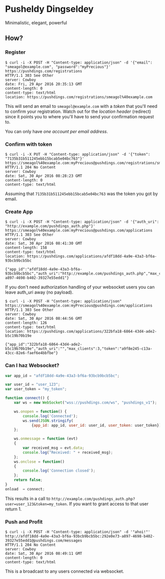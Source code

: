 # Pusheldy Dingseldey

Minimalistic, elegant, powerful

## How?

### Register

```
$ curl -i -X POST -H "Content-type: application/json" -d '{"email": "smeagol@example.com", "password":"myPrecious"}' https://pushdings.com/registrations
HTTP/1.1 303 See Other
server: Cowboy
date: Fri, 29 Apr 2016 20:35:13 GMT
content-length: 0
content-type: text/html
location: https://pushdings.com/registrations/smeagol%40example.com
```

This will send an email to `smeagol@example.com` with a *token* that
you'll need to confirm your registration. Watch out for the *location
header* (redirect) since it points you to where you'll have to send
your confirmation request to.

You can only have *one account per email address*.

### Confirm with token

```
$ curl -i -X PUT -H "Content-type: application/json" -d '{"token": "7135b31b511245ebb15bcab5e04bc763"}' https://smeagol%40example.com:myPrecious@pushdings.com/registrations/smeagol%40example.com
HTTP/1.1 204 No Content
server: Cowboy
date: Sat, 30 Apr 2016 08:28:23 GMT
content-length: 0
content-type: text/html
```

Assuming that `7135b31b511245ebb15bcab5e04bc763` was the token you got
by email.

### Create App

```
$ curl -i -X POST -H "Content-type: application/json" -d '{"auth_uri": "http://example.com/pushdings_auth.php"}' https://smeagol%40example.com:myPrecious@pushdings.com/applications
HTTP/1.1 303 See Other
server: Cowboy
date: Sat, 30 Apr 2016 08:41:30 GMT
content-length: 158
content-type: text/html
location: https://pushdings.com/applications/afdf18dd-4a9e-43a3-bf6a-93bcb9bcb5bc

{"app_id":"afdf18dd-4a9e-43a3-bf6a-93bcb9bcb5bc","auth_uri":"http://example.com/pushdings_auth.php","max_clients":3,"token":"292e0e73-a897-4698-b402-39327e55edd1"}
```

If you don't need authorization handling of your websocket users you
can leave auth_uri away (no payload).

```
$ curl -i -X POST -H "Content-type: application/json" https://smeagol%40example.com:myPrecious@pushdings.com/applications
HTTP/1.1 303 See Other
server: Cowboy
date: Sat, 30 Apr 2016 08:44:56 GMT
content-length: 126
content-type: text/html
location: https://pushdings.com/applications/322bfa18-6864-43d4-ade2-b5c19b70b19e

{"app_id":"322bfa18-6864-43d4-ade2-b5c19b70b19e","auth_uri":"","max_clients":3,"token":"a9f8e245-c13a-43cc-82e6-faef6e4bbfbe"}
```

### Can I haz Websocket?

``` javascript
var app_id = "afdf18dd-4a9e-43a3-bf6a-93bcb9bcb5bc";

var user_id = "user_123";
var user_token = "my_token";

function connect() {
    var ws = new WebSocket("wss://pushdings.com/ws", "pushdings_v1");

    ws.onopen = function() {
        console.log('Connected');
        ws.send(JSON.stringify(
            {app_id: app_id, user_id: user_id, user_token: user_token}));
    };

    ws.onmessage = function (evt)
    {
        var received_msg = evt.data;
        console.log("Received: " + received_msg);
    };
    ws.onclose = function()
    {
        console.log('Connection closed');
    };
    return false;
}
onload  = connect;

```

This results in a call to
`http://example.com/pushdings_auth.php?user=user_123&token=my_token`. If
you want to grant access to that user return 1.


### Push and Profit

```
$ curl -i -X POST -H "Content-type: application/json" -d '"ahoi!"' http://afdf18dd-4a9e-43a3-bf6a-93bcb9bcb5bc:292e0e73-a897-4698-b402-39327e55edd1@pushdings.com/messages
HTTP/1.1 204 No Content
server: Cowboy
date: Sat, 30 Apr 2016 08:49:11 GMT
content-length: 0
content-type: text/html
```

This is a broadcast to any users connected via websocket.
